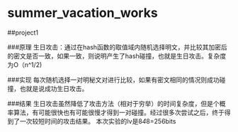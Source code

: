 # summer_vacation_works

##project1

###原理
生日攻击：通过在hash函数的取值域内随机选择明文，并比较其加密后的密文是否一致，如果一致，则说明产生了hash碰撞，也就是生日攻击。复杂度为O（n^1/2)

###实现
每次随机选择一对明秘文对进行比较，如果有密文相同的情况则成功碰撞，也就是说成功生日攻击。

###结果
生日攻击虽然降低了攻击方法（相对于穷举）的时间复杂度，但是个概率算法，有可能很快也有可能很慢才得到一对碰撞。经过很多次尝试之后，终于得到了一次较短时间的攻击结果。
本次实验的Iv是8*4*8=256bits
